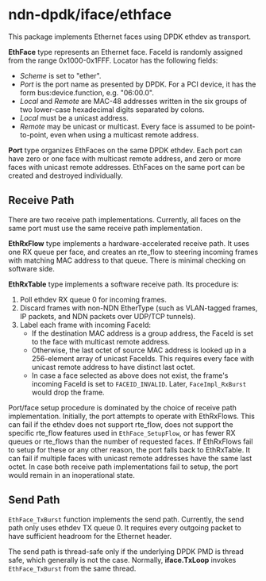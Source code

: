 # ndn-dpdk/iface/ethface

This package implements Ethernet faces using DPDK ethdev as transport.

**EthFace** type represents an Ethernet face.
FaceId is randomly assigned from the range 0x1000-0x1FFF.
Locator has the following fields:

* *Scheme* is set to "ether".
* *Port* is the port name as presented by DPDK.
  For a PCI device, it has the form bus:device.function, e.g. "06:00.0".
* *Local* and *Remote* are MAC-48 addresses written in the six groups of two lower-case hexadecimal digits separated by colons.
* *Local* must be a unicast address.
* *Remote* may be unicast or multicast.
  Every face is assumed to be point-to-point, even when using a multicast remote address.

**Port** type organizes EthFaces on the same DPDK ethdev.
Each port can have zero or one face with multicast remote address, and zero or more faces with unicast remote addresses.
EthFaces on the same port can be created and destroyed individually.

## Receive Path

There are two receive path implementations.
Currently, all faces on the same port must use the same receive path implementation.

**EthRxFlow** type implements a hardware-accelerated receive path.
It uses one RX queue per face, and creates an rte\_flow to steering incoming frames with matching MAC address to that queue.
There is minimal checking on software side.

**EthRxTable** type implements a software receive path.
Its procedure is:

1. Poll ethdev RX queue 0 for incoming frames.
2. Discard frames with non-NDN EtherType (such as VLAN-tagged frames, IP packets, and NDN packets over UDP/TCP tunnels).
3. Label each frame with incoming FaceId:
    * If the destination MAC address is a group address, the FaceId is set to the face with multicast remote address.
    * Otherwise, the last octet of source MAC address is looked up in a 256-element array of unicast FaceIds.
      This requires every face with unicast remote address to have distinct last octet.
    * In case a face selected as above does not exist, the frame's incoming FaceId is set to `FACEID_INVALID`.
      Later, `FaceImpl_RxBurst` would drop the frame.

Port/face setup procedure is dominated by the choice of receive path implementation.
Initially, the port attempts to operate with EthRxFlows.
This can fail if the ethdev does not support rte\_flow, does not support the specific rte\_flow features used in `EthFace_SetupFlow`, or has fewer RX queues or rte\_flows than the number of requested faces.
If EthRxFlows fail to setup for these or any other reason, the port falls back to EthRxTable.
It can fail if multiple faces with unicast remote addresses have the same last octet.
In case both receive path implementations fail to setup, the port would remain in an inoperational state.

## Send Path

`EthFace_TxBurst` function implements the send path.
Currently, the send path only uses ethdev TX queue 0.
It requires every outgoing packet to have sufficient headroom for the Ethernet header.

The send path is thread-safe only if the underlying DPDK PMD is thread safe, which generally is not the case.
Normally, **iface.TxLoop** invokes `EthFace_TxBurst` from the same thread.
